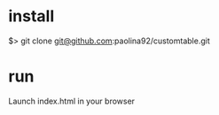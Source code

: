 # install
$> git clone git@github.com:paolina92/customtable.git

# run
Launch index.html in your browser
